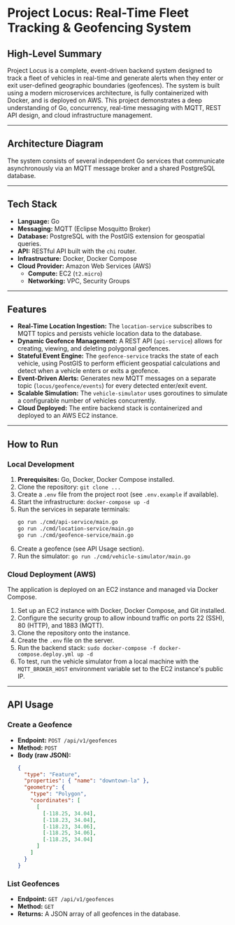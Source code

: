 # Project Locus: Real-Time Fleet Tracking & Geofencing System

## High-Level Summary

Project Locus is a complete, event-driven backend system designed to track a fleet of vehicles in real-time and generate alerts when they enter or exit user-defined geographic boundaries (geofences). The system is built using a modern microservices architecture, is fully containerized with Docker, and is deployed on AWS. This project demonstrates a deep understanding of Go, concurrency, real-time messaging with MQTT, REST API design, and cloud infrastructure management.

---
## Architecture Diagram

The system consists of several independent Go services that communicate asynchronously via an MQTT message broker and a shared PostgreSQL database.






---

## Tech Stack

*   **Language:** Go
*   **Messaging:** MQTT (Eclipse Mosquitto Broker)
*   **Database:** PostgreSQL with the PostGIS extension for geospatial queries.
*   **API:** RESTful API built with the `chi` router.
*   **Infrastructure:** Docker, Docker Compose
*   **Cloud Provider:** Amazon Web Services (AWS)
    *   **Compute:** EC2 (`t2.micro`)
    *   **Networking:** VPC, Security Groups

---

## Features

*   **Real-Time Location Ingestion:** The `location-service` subscribes to MQTT topics and persists vehicle location data to the database.
*   **Dynamic Geofence Management:** A REST API (`api-service`) allows for creating, viewing, and deleting polygonal geofences.
*   **Stateful Event Engine:** The `geofence-service` tracks the state of each vehicle, using PostGIS to perform efficient geospatial calculations and detect when a vehicle enters or exits a geofence.
*   **Event-Driven Alerts:** Generates new MQTT messages on a separate topic (`locus/geofence/events`) for every detected enter/exit event.
*   **Scalable Simulation:** The `vehicle-simulator` uses goroutines to simulate a configurable number of vehicles concurrently.
*   **Cloud Deployed:** The entire backend stack is containerized and deployed to an AWS EC2 instance.

---

## How to Run

### Local Development

1.  **Prerequisites:** Go, Docker, Docker Compose installed.
2.  Clone the repository: `git clone ...`
3.  Create a `.env` file from the project root (see `.env.example` if available).
4.  Start the infrastructure: `docker-compose up -d`
5.  Run the services in separate terminals:
    ```bash
    go run ./cmd/api-service/main.go
    go run ./cmd/location-service/main.go
    go run ./cmd/geofence-service/main.go
    ```
6.  Create a geofence (see API Usage section).
7.  Run the simulator: `go run ./cmd/vehicle-simulator/main.go`

### Cloud Deployment (AWS)

The application is deployed on an EC2 instance and managed via Docker Compose.
1.  Set up an EC2 instance with Docker, Docker Compose, and Git installed.
2.  Configure the security group to allow inbound traffic on ports 22 (SSH), 80 (HTTP), and 1883 (MQTT).
3.  Clone the repository onto the instance.
4.  Create the `.env` file on the server.
5.  Run the backend stack: `sudo docker-compose -f docker-compose.deploy.yml up -d`
6.  To test, run the vehicle simulator from a local machine with the `MQTT_BROKER_HOST` environment variable set to the EC2 instance's public IP.

---

## API Usage

### Create a Geofence

*   **Endpoint:** `POST /api/v1/geofences`
*   **Method:** `POST`
*   **Body (raw JSON):**
    ```json
    {
      "type": "Feature",
      "properties": { "name": "downtown-la" },
      "geometry": {
        "type": "Polygon",
        "coordinates": [
          [
            [-118.25, 34.04],
            [-118.23, 34.04],
            [-118.23, 34.06],
            [-118.25, 34.06],
            [-118.25, 34.04]
          ]
        ]
      }
    }
    ```

### List Geofences

*   **Endpoint:** `GET /api/v1/geofences`
*   **Method:** `GET`
*   **Returns:** A JSON array of all geofences in the database.